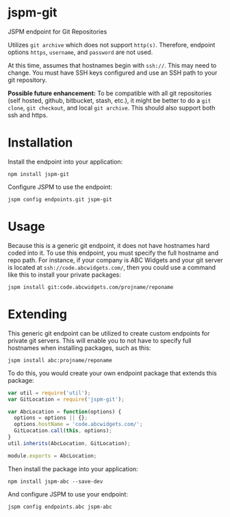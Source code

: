 jspm-git
==========

JSPM endpoint for Git Repositories

Utilizes `git archive` which does not support `http(s)`. Therefore, endpoint options `https`, `username`, and `password` are not used.

At this time, assumes that hostnames begin with `ssh://`. This may need to change. You must have SSH keys configured and use an SSH path to your git repository.

**Possible future enhancement:** To be compatible with all git repositories (self hosted, github, bitbucket, stash, etc.), it might be better to do a `git clone`, `git checkout`, and local `git archive`. This should also support both ssh and https.

# Installation

Install the endpoint into your application:

```
npm install jspm-git
```

Configure JSPM to use the endpoint:

```
jspm config endpoints.git jspm-git
```

# Usage

Because this is a generic git endpoint, it does not have hostnames hard coded into it. To use this endpoint, you must specify the full hostname and repo path. For instance, if your company is ABC Widgets and your git server is located at `ssh://code.abcwidgets.com/`, then you could use a command like this to install your private packages:

```
jspm install git:code.abcwidgets.com/projname/reponame
```

# Extending

This generic git endpoint can be utilized to create custom endpoints for private git servers. This will enable you to not have to specify full hostnames when installing packages, such as this:

```
jspm install abc:projname/reponame
```

To do this, you would create your own endpoint package that extends this package:

```javascript
var util = require('util');
var GitLocation = require('jspm-git');

var AbcLocation = function(options) {
  options = options || {};
  options.hostName = 'code.abcwidgets.com/';
  GitLocation.call(this, options);
}
util.inherits(AbcLocation, GitLocation);

module.exports = AbcLocation;
```

Then install the package into your application:

```
npm install jspm-abc --save-dev
```

And configure JSPM to use your endpoint:

```
jspm config endpoints.abc jspm-abc
```
